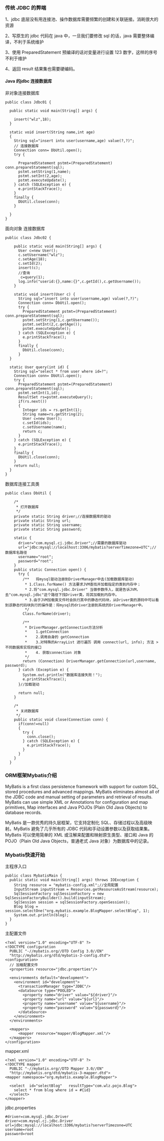 ### 传统 JDBC 的弊端
    
   1、jdbc 底层没有用连接池、操作数据库需要频繁的创建和关联链接。消耗很大的资源
   
   2、写原生的 jdbc 代码在 java 中，一旦我们要修改 sql 的话，java 需要整体编译，不利于系统维护
   
   3、使用 PreparedStatement 预编译的话对变量进行设置 123 数字，这样的序号不利于维护
   
   4、返回 result 结果集也需要硬编码。

####  Java 的jdbc 连接数据库 

 非对象连接数据库
```
public class Jdbc01 {

  public static void main(String[] args) {

    insert("wlz",18);
  }

  static void insert(String name,int age)
  {
    String sql="insert into user(username,age) value(?,?)";
    // 连接数据库
    Connection conn= DbUtil.open();
    try {

      PreparedStatement pstmt=(PreparedStatement) conn.prepareStatement(sql);
      pstmt.setString(1,name);
      pstmt.setInt(2,age);
      pstmt.executeUpdate();
    } catch (SQLException e) {
      e.printStackTrace();
    }
    finally {
      DbUtil.close(conn);
    }

  }
}

```
 面向对象 连接数据库
```
public class Jdbc02 {

    public static void main(String[] args) {
      User c=new User();
      c.setUsername("wlz");
      c.setAge(18);
      c.setId(2);
      insert(c);
      //查询
       c=query(1);
      log.info("userid:{},name:{}",c.getId(),c.getUsername());
    }

    static void insert(User c) {
      String sql="insert into user(username,age) value(?,?)";
      Connection conn= DbUtil.open();
      try {
        PreparedStatement pstmt=(PreparedStatement) conn.prepareStatement(sql);
        pstmt.setString(1,c.getUsername());
        pstmt.setInt(2,c.getAge());
        pstmt.executeUpdate();
      } catch (SQLException e) {
        e.printStackTrace();
      }
      finally {
        DbUtil.close(conn);
      }
  }

  static User query(int id) {
    String sql="select * from user where id=?";
    Connection conn= DbUtil.open();
    try {
      PreparedStatement pstmt=(PreparedStatement) conn.prepareStatement(sql);
      pstmt.setInt(1,id);
      ResultSet rs=pstmt.executeQuery();
      if(rs.next())
      {
        Integer ids = rs.getInt(1);
        String name=rs.getString(2);
        User c=new User();
        c.setId(ids);
        c.setUsername(name);
        return c;
      }
    } catch (SQLException e) {
      e.printStackTrace();
    }
    finally {
      DbUtil.close(conn);
    }
    return null;
  }
}
```

 数据库连接工具类
```
public class DbUtil {

    /*
     * 打开数据库
     */
    private static String driver;//连接数据库的驱动
    private static String url;
    private static String username;
    private static String password;

    static {
      driver="com.mysql.cj.jdbc.Driver";//需要的数据库驱动
      url="jdbc:mysql://localhost:3306/mybatis?serverTimezone=UTC";//数据库名路径
      username="root";
      password="root";
    }
    public static Connection open() {
      try {
        /**   将mysql驱动注册到DriverManager中去(加载数据库驱动)
         * 1.Class.forName() 方法要求JVM查找并加载指定的类到内存中；
         * 2.将"com.mysql.jdbc.Driver" 当做参数传入，就是告诉JVM，去"com.mysql.jdbc"这个路径下找Driver类，将其加载到内存中。
         * 3.由于JVM加载类文件时会执行其中的静态代码块，从Driver类的源码中可以看到该静态代码块执行的操作是：将mysql的driver注册到系统的DriverManager中。
         */
        Class.forName(driver);

        /**
         * DriverManager.getConnection方法分析
         *    1.getConnection
         *    2.调用自身的 getConnection
         *    3.对特殊的ArrayList 进行遍历 调用 connect(url, info); 方法 > 不同数据库实现的接口
         *    4. 获取connection 对象
         */
        return (Connection) DriverManager.getConnection(url,username, password);
      } catch (Exception e) {
        System.out.println("数据库连接失败！");
        e.printStackTrace();
      }//加载驱动

      return null;
    }

    /*
     * 关闭数据库
     */
    public static void close(Connection conn) {
      if(conn!=null)
      {
        try {
          conn.close();
        } catch (SQLException e) {
          e.printStackTrace();
        }
      }
    }
  }
```
 


### ORM框架Mybatis介绍
 
   MyBatis is a first class persistence framework with support for custom SQL, stored procedures and advanced mappings. MyBatis eliminates almost all of the JDBC
    code and manual setting of parameters and retrieval of results. MyBatis can use simple XML or Annotations for configuration and map primitives, 
    Map interfaces and Java POJOs (Plain Old Java Objects) to database records.
    
   MyBatis 是一款优秀的持久层框架，它支持定制化 SQL、存储过程以及高级映射。MyBatis 避免了几乎所有的 JDBC 代码和手动设置参数以及获取结果集。
   MyBatis 可以使用简单的 XML 或注解来配置和映射原生类型、接口和 Java 的 POJO（Plain Old Java Objects，普通老式 Java 对象）为数据库中的记录。

### Mybatis快速开始

  主程序入口
```
public class MybatisMain {
  public static void main(String[] args) throws IOException {
    String resource = "mybatis-config.xml";//全局配置
    InputStream inputStream = Resources.getResourceAsStream(resource);
    SqlSessionFactory sqlSessionFactory = new SqlSessionFactoryBuilder().build(inputStream);
    SqlSession session = sqlSessionFactory.openSession();
    Blog blog = session.selectOne("org.mybatis.example.BlogMapper.selectBlog", 1);
    System.out.println(blog);
  }
}
```

  主配置文件
  
```
<?xml version="1.0" encoding="UTF-8" ?>
<!DOCTYPE configuration
  PUBLIC "-//mybatis.org//DTD Config 3.0//EN"
  "http://mybatis.org/dtd/mybatis-3-config.dtd">
<configuration>
  // 加载配置文件
  <properties resource="jdbc.properties"/>

  <environments default="development">
    <environment id="development">
      <transactionManager type="JDBC"/>
      <dataSource type="POOLED">
        <property name="driver" value="${driver}"/>
        <property name="url" value="${url}"/>
        <property name="username" value="${username}"/>
        <property name="password" value="${password}"/>
      </dataSource>
    </environment>
  </environments>

  <mappers>
      <mapper resource="mapper/BlogMapper.xml"/>
  </mappers>
</configuration>

```
 mapper.xml 
```
<?xml version="1.0" encoding="UTF-8" ?>
<!DOCTYPE mapper
  PUBLIC "-//mybatis.org//DTD Mapper 3.0//EN"
  "http://mybatis.org/dtd/mybatis-3-mapper.dtd">
<mapper namespace="org.mybatis.example.BlogMapper">

  <select  id="selectBlog"   resultType="com.wlz.pojo.Blog">
    select * from blog where id = #{id}
  </select>
</mapper>
```

  jdbc.properties
```
#driver=com.mysql.jdbc.Driver
driver=com.mysql.cj.jdbc.Driver
url=jdbc:mysql://localhost:3306/mybatis?serverTimezone=UTC
username=root
password=root

```
